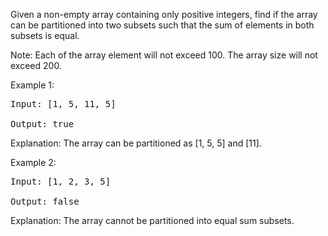 Given a non-empty array containing only positive integers, find if the array can be partitioned into two subsets such that the sum of elements in both subsets is equal.

Note:
Each of the array element will not exceed 100.
The array size will not exceed 200.

Example 1:

<pre>
Input: [1, 5, 11, 5]

Output: true
</pre>

Explanation: The array can be partitioned as [1, 5, 5] and [11].

Example 2:

<pre>
Input: [1, 2, 3, 5]

Output: false
</pre>

Explanation: The array cannot be partitioned into equal sum subsets.
